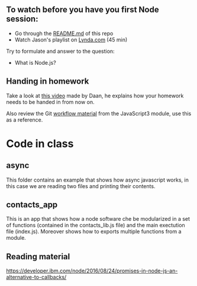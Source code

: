 ## To watch before you have you first Node session:

- Go through the [README.md](https://github.com/HackYourFuture/Node.js) of this repo
- Watch Jason's playlist on [Lynda.com](https://www.lynda.com/SharedPlaylist/a850f6b7bddf437f8b98679f5f9d9cc3) (45 min)

Try to formulate and answer to the question:
- What is Node.js?

## Handing in homework
Take a look at [this video](https://www.youtube.com/watch?v=-o0yomUVVpU&index=2&list=PLVYDhqbgYpYUGxRdtQdYVE5Q8h3bt6SIA) made by Daan, he explains how your homework needs to be handed in from now on.

Also review the Git [workflow material](https://github.com/HackYourFuture/Git/blob/master/Lecture-3.md) from the JavaScript3 module, use this as a reference.

# Code in class

## async

This folder contains an example that shows how async javascript works, in this case we are reading two files and printing their contents.

## contacts_app

This is an app that shows how a node software che be modularized in a set of functions (contained in the contacts_lib.js file) and the main exectution file (index.js). Moreover shows how to exports multiple functions from a module.

## Reading material

https://developer.ibm.com/node/2016/08/24/promises-in-node-js-an-alternative-to-callbacks/ 
